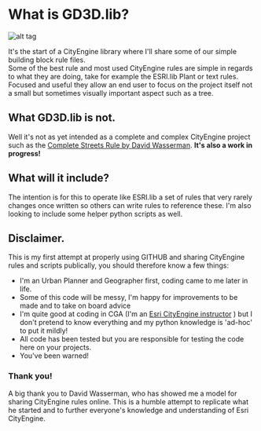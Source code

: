 # What is GD3D.lib?

![alt tag](https://www.geoplanit.co.uk/wp-content/uploads/2018/11/dashboard_01.png)

It's the start of a CityEngine library where I'll share some of our simple building block rule files.   
Some of the best rule and most used CityEngine rules are simple in regards to what they are doing, take for example the ESRI.lib Plant or text rules.  Focused and useful they allow an end user to focus on the project itself not a small but sometimes visually important aspect such as a tree.

## What GD3D.lib is not.
Well it's not as yet intended as a complete and complex CityEngine project such as the [Complete Streets Rule by David Wasserman](https://github.com/d-wasserman/Complete_Street_Rule).  **It's also a work in progress!**

## What will it include?
The intention is for this to operate like ESRI.lib a set of rules that very rarely changes once written so others can write rules to reference these.    I'm also looking to include some helper python scripts as well.

## Disclaimer.
This is my first attempt at properly using GITHUB and sharing CityEngine rules and scripts publically, you should therefore know a few things:
- I'm an Urban Planner and Geographer first, coding came to me later in life.
- Some of this code will be messy, I'm happy for improvements to be made and to take on board advice
- I'm quite good at coding in CGA (I'm an [Esri CityEngine instructor](http://garsdaledesign.co.uk/training) ) but I don't pretend to know everything and my python knowledge is 'ad-hoc' to put it mildly!
- All code has been tested but you are responsible for testing the code here on your projects.
- You've been warned!

### Thank you!
A big thank you to David Wasserman, who has showed me a model for sharing CityEngine rules online.  This is a humble attempt to replicate what he started and to further everyone's knowledge and understanding of Esri CityEngine.
